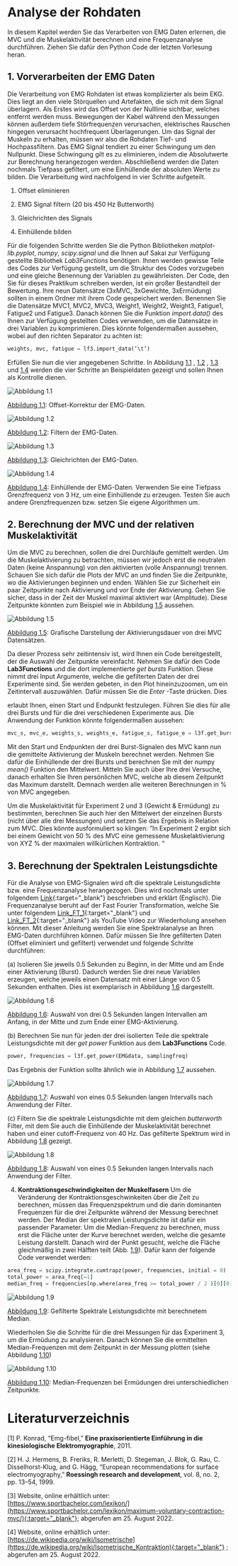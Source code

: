 # **Analyse der Rohdaten**

In diesem Kapitel werden Sie das Verarbeiten von EMG Daten erlernen, die MVC
und die Muskelaktivität berechnen und eine Frequenzanalyse durchführen. Ziehen
Sie dafür den Python Code der letzten Vorlesung heran.

## 1. **Vorverarbeiten der EMG Daten**

Die Verarbeitung von EMG Rohdaten ist etwas komplizierter als beim EKG.
Dies liegt an den viele Störquellen und Artefakten, die sich mit dem Signal überlagern. Als Erstes wird das Offset von der Nulllinie sichtbar, welches entfernt werden muss. Bewegungen der Kabel während den Messungen
können außerdem tiefe Störfrequenzen verursachen, elektrisches Rauschen
hingegen verursacht hochfrequent Überlagerungen. Um das Signal der Muskeln zu erhalten, müssen wir also die Rohdaten Tief- und Hochpassfiltern.
Das EMG Signal tendiert zu einer Schwingung um den Nullpunkt. Diese
Schwingung gilt es zu eliminieren, indem die Absolutwerte zur Berechnung
herangezogen werden. Abschließend werden die Daten nochmals Tiefpass
gefiltert, um eine Einhüllende der absoluten Werte zu bilden. Die Verarbeitung wird nachfolgend in vier Schritte aufgeteilt.

1. Offset eliminieren

2. EMG Signal filtern (20 bis 450 Hz Butterworth)

3. Gleichrichten des Signals

4. Einhüllende bilden

Für die folgenden Schritte werden Sie die Python Bibliotheken *matplot-*
*lib.pyplot*, *numpy*, *scipy.signal* und die Ihnen auf Sakai zur Verfügung gestellte Bibliothek *Lab3Functions* benötigen. Ihnen werden gewisse Teile des Codes zur Verfügung gestellt, um die Struktur des Codes vorzugeben und
eine gleiche Benennung der Variablen zu gewährleisten. Der Code, den Sie
für dieses Praktikum schreiben werden, ist ein großer Bestandteil der Bewertung. Ihre neun Datensätze (3xMVC, 3xGewichte, 3xErmüdung) sollten in einem Ordner mit ihrem Code gespeichert werden. Benennen Sie die
Datensätze MVC1, MVC2, MVC3, Weight1, Weight2, Weight3, Fatigue1,
Fatigue2 und Fatigue3. Danach können Sie die Funktion *import.data()* des
Ihnen zur Verfügung gestellten Codes verwenden, um die Datensätze in drei
Variablen zu komprimieren. Dies könnte folgendermaßen aussehen, wobei
auf den richten Separator zu achten ist:

````python
weights, mvc, fatigue = lf3.import_data(’\t’)
````
Erfüllen Sie nun die vier angegebenen Schritte. In Abbildung [1.1](../assets/img/offEMG.bmp) , [1.2](../assets/img/filtEMG.bmp) , [1.3](../assets/img/gleiEMG.bmp) und [1.4](../assets/img/einhuEMG.bmp) werden die vier Schritte an  Beispieldaten gezeigt und sollen Ihnen als Kontrolle dienen.

![Abbildung 1.1](../assets/img/offEMG.bmp)

[Abbildung 1.1](../assets/img/offEMG.bmp): Offset-Korrektur der EMG-Daten.


![Abbildung 1.2](../assets/img/filtEMG.bmp)

[Abbildung 1.2](../assets/img/filtEMG.bmp): Filtern der EMG-Daten.

![Abbildung 1.3](../assets/img/gleiEMG.bmp)

[Abbildung 1.3](../assets/img/gleiEMG.bmp): Gleichrichten der EMG-Daten.

![Abbildung 1.4](../assets/img/einhuEMG.bmp)

[Abbildung 1.4](../assets/img/einhuEMG.bmp): Einhüllende der EMG-Daten. Verwenden Sie eine Tiefpass Grenzfrequenz von 3 Hz, um eine Einhüllende zu erzeugen.
Testen Sie auch andere Grenzfrequenzen bzw. setzen Sie eigene Algorithmen um.



## 2. **Berechnung der MVC und der relativen Muskelaktivität**
Um die MVC zu berechnen, sollen die drei Durchläufe gemittelt werden. Um
die Muskelaktivierung zu betrachten, müssen wir jedoch erst die neutralen
Daten (keine Anspannung) von den aktivierten (volle Anspannung) trennen.
Schauen Sie sich dafür die Plots der MVC an und finden Sie die Zeitpunkte,
wo die Aktivierungen beginnen und enden. Wählen Sie zur Sicherheit ein
paar Zeitpunkte nach Aktivierung und vor Ende der Aktivierung. Gehen
Sie sicher, dass in der Zeit der Muskel maximal aktiviert war (Amplitude).
Diese Zeitpunkte könnten zum Beispiel wie in Abbildung [1.5](../assets/img/aktMVC.bmp) aussehen.

![Abbildung 1.5](../assets/img/aktMVC.bmp)

[Abbildung 1.5](../assets/img/aktMVC.bmp): Grafische Darstellung der Aktivierungsdauer von drei MVC Datensätzen.

Da dieser Prozess sehr zeitintensiv ist, wird Ihnen ein Code bereitgestellt,
der die Auswahl der Zeitpunkte vereinfacht. Nehmen Sie dafür den Code
**Lab3Functions** und die dort implementierte *get bursts* Funktion. Diese
nimmt drei Input Argumente, welche die gefilterten Daten der drei Experimente sind. Sie werden gebeten, in den Plot hineinzuzoomen, um ein
Zeitintervall auszuwählen. Dafür müssen Sie die *Enter* -Taste drücken. Dies

erlaubt Ihnen, einen Start und Endpunkt festzulegen. Führen Sie dies für
alle drei Bursts und für die drei verschiedenen Experimente aus. Die Anwendung der Funktion könnte folgendermaßen aussehen:
````python
mvc_s, mvc_e, weights_s, weights_e, fatigue_s, fatigue_e = l3f.get_bursts(mvc_emg_filtered, weights_emg_filtered, fatigue_emg_filtered)
````

Mit den Start und Endpunkten der drei Burst-Signalen des MVC kann
nun die gemittelte Aktivierung der Muskeln berechnet werden. Nehmen Sie
dafür die Einhüllende der drei Bursts und berechnen Sie mit der numpy
*mean()* Funktion den Mittelwert. Mitteln Sie auch über Ihre drei Versuche,
danach erhalten Sie Ihren persönlichen MVC, welche ab diesem Zeitpunkt
das Maximum darstellt. Demnach werden alle weiteren Berechnungen in % von MVC angegeben.



Um die Muskelaktivität für Experiment 2 und 3 (Gewicht & Ermüdung) zu
bestimmten, berechnen Sie auch hier den Mittelwert der einzelnen Bursts
(nicht über alle drei Messungen) und setzen Sie das Ergebnis in Relation
zum MVC. Dies könnte ausformuliert so klingen: ”In Experiment 2 ergibt
sich bei einem Gewicht von 50 % des MVC eine gemessene Muskelaktivierung von XYZ % der maximalen willkürlichen Kontraktion. “

## 3. **Berechnung der Spektralen Leistungsdichte**
Für die Analyse von EMG-Signalen wird oft die spektrale Leistungsdichte
bzw. eine Frequenzanalyse herangezogen. Dies wird nochmals unter folgendem [Link](https://www.intechopen.com/chapters/40123){:target="_blank"} beschrieben und erklärt (Englisch). Die Frequenzanalyse beruht auf der Fast Fourier Transformation, welche Sie unter folgendem [Link_FT_1](https://www.youtube.com/watch?v=spUNpyF58BY){:target="_blank"} und [Link_FT_2](https://www.youtube.com/watch?v=3gjJDuCAEQQ){:target="_blank"} als YouTube Video zur Wiederholung ansehen können. Mit dieser Anleitung werden Sie eine Spektralanalyse an Ihren EMG-Daten durchführen können. Dafür müssen Sie Ihre gefilterten Daten (Offset eliminiert und gefiltert) verwendet und folgende Schritte durchführen:

(a) Isolieren Sie jeweils 0.5 Sekunden zu Beginn, in der Mitte und am Ende einer Aktivierung (Burst). Dadurch werden Sie drei neue Variablen erzeugen, welche jeweils einen Datensatz mit einer Länge von 0.5 Sekunden enthalten. Dies ist exemplarisch in Abbildung [1.6](../assets/img/aktEMG.bmp) dargestellt.

![Abbildung 1.6](../assets/img/aktEMG.bmp)

[Abbildung 1.6](../assets/img/aktEMG.bmp): Auswahl von drei 0.5 Sekunden langen Intervallen am Anfang, in der Mitte und zum Ende einer EMG-Aktivierung.

(b) Berechnen Sie nun für jeden der drei isolierten Teile die spektrale Leistungsdichte mit der *get power* Funktion aus dem **Lab3Functions** Code.

````python
power, frequencies = l3f.get_power(EMGdata, samplingfreq)
````
Das Ergebnis der Funktion sollte ähnlich wie in Abbildung [1.7](../assets/img/ausEMG.bmp) aussehen.

![Abbildung 1.7](../assets/img/ausEMG.bmp)

[Abbildung 1.7](../assets/img/ausEMG.bmp): Auswahl von eines 0.5 Sekunden langen Intervalls nach Anwendung der Filter.

(c) Filtern Sie die spektrale Leistungsdichte mit dem gleichen *butterworth* Filter, mit dem Sie auch die Einhüllende der Muskelaktivität berechnet haben und einer cutoff-Frequenz von 40 Hz. Das gefilterte Spektrum wird in Abbildung [1.8](../assets/img/ausFilEMG.bmp) gezeigt.

![Abbildung 1.8](../assets/img/ausFilEMG.bmp)

[Abbildung 1.8](../assets/img/ausFilEMG.bmp): Auswahl von eines 0.5 Sekunden langen Intervalls nach Anwendung der Filter.


4. **Kontraktionsgeschwindigkeiten der Muskelfasern**
Um die Veränderung der Kontraktionsgeschwinkeiten über die Zeit zu berechnen, müssen das Frequenzspektrum und die darin dominanten Frequenzen für die drei Zeitpunkte während der Messung berechnet werden. Der
Median der spektralen Leistungsdichte ist dafür ein passender Parameter.
Um die Median-Frequenz zu berechnen, muss erst die Fläche unter der Kurve berechnet werden, welche die gesamte Leistung darstellt. Danach wird
der Punkt gesucht, welche die Fläche gleichmäßig in zwei Hälften teilt (Abb. [1.9](../assets/img/filtSpekLeis.bmp)). Dafür kann der folgende Code verwendet werden:

````python
area_freq = scipy.integrate.cumtrapz(power, frequencies, initial = 0)
total_power = area_freq[−1]
median_freq = frequencies[np.where(area_freq >= total_power / 2 )[0][0]]
````

![Abbildung 1.9](../assets/img/filtSpekLeis.bmp)

[Abbildung 1.9](../assets/img/filtSpekLeis.bmp): Gefilterte Spektrale Leistungsdichte mit berechnetem Median.

Wiederholen Sie die Schritte für die drei Messungen für das Experiment
3, um die Ermüdung zu analysieren. Danach können Sie die ermittelten
Median-Frequenzen mit dem Zeitpunkt in der Messung plotten (siehe Abbildung [1.10](../assets/img/ermMed.bmp))

![Abbildung 1.10](../assets/img/ermMed.bmp)

[Abbildung 1.10](../assets/img/ermMed.bmp): Median-Frequenzen bei Ermüdungen drei unterschiedlichen Zeitpunkte.

# **Literaturverzeichnis**

[1] P. Konrad, “Emg-fibel,” **Eine praxisorientierte Einführung in die kinesiologische Elektromyographie**, 2011.

[2] H. J. Hermens, B. Freriks, R. Merletti, D. Stegeman, J. Blok, G. Rau,
C. Disselhorst-Klug, and G. Hägg, “European recommendations for surface
electromyography,” **Roessingh research and development**, vol. 8, no. 2,
pp. 13–54, 1999.

[3] Website, online erhältlich unter: [https://www.sportbachelor.com/lexikon/](https://www.sportbachelor.com/lexikon/maximum-voluntary-contraction-mvc/){:target="_blank"}; abgerufen am 25. August 2022.

[4] Website, online erhältlich unter: [https://de.wikipedia.org/wiki/Isometrische](https://de.wikipedia.org/wiki/Isometrische_Kontraktion){:target="_blank"} ; abgerufen am 25. August 2022.